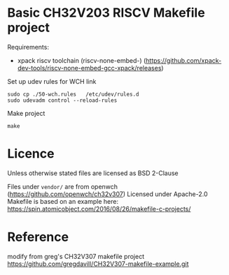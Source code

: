 # Basic CH32V203 RISCV Makefile project

Requirements:
 - xpack riscv toolchain (riscv-none-embed-) (https://github.com/xpack-dev-tools/riscv-none-embed-gcc-xpack/releases)

Set up udev rules for WCH link
```
sudo cp ./50-wch.rules   /etc/udev/rules.d  
sudo udevadm control --reload-rules
```

Make project
```
make
```


# Licence

Unless otherwise stated files are licensed as BSD 2-Clause

Files under `vendor/` are from openwch (https://github.com/openwch/ch32v307) Licensed under Apache-2.0
Makefile is based on an example here: https://spin.atomicobject.com/2016/08/26/makefile-c-projects/

# Reference
modify from greg's CH32V307 makefile project
https://github.com/gregdavill/CH32V307-makefile-example.git
